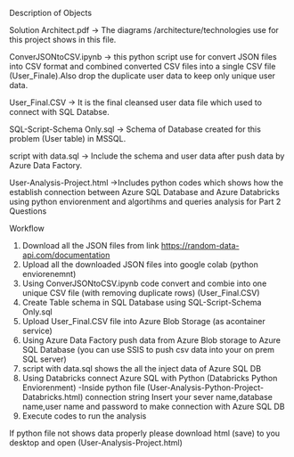 Description of Objects

Solution Architect.pdf -> The diagrams /architecture/technologies use for this project shows in this file.

ConverJSONtoCSV.ipynb  -> this python script use for convert JSON files into CSV format and combined converted CSV files into a single CSV file (User_Finale).Also drop the duplicate user data to keep only unique user data.

User_Final.CSV -> It is the final cleansed user data file which used to connect with SQL Databse.

SQL-Script-Schema Only.sql -> Schema of  Database created for this problem (User table) in MSSQL.

script with data.sql -> Include the schema and user data after push data by Azure Data Factory.

User-Analysis-Project.html ->Includes python codes which shows  how the establish connection between Azure SQL Database and Azure Databricks using python enviorenment and algortihms and queries analysis for Part 2 Questions


Workflow

1) Download all the JSON files from link https://random-data-api.com/documentation
2) Upload all the downloaded JSON files into google colab (python enviorenemnt)
3) Using ConverJSONtoCSV.ipynb code convert and combie into one unique CSV file (with removing duplicate rows) (User_Final.CSV)
4) Create Table schema in SQL Database using  SQL-Script-Schema Only.sql
5) Upload User_Final.CSV file into Azure Blob Storage (as acontainer service)
6) Using Azure Data Factory push data from Azure Blob storage to Azure SQL Database (you can use SSIS to push csv data into your on prem SQL server)
7) script with data.sql shows the all the inject data of Azure SQL DB
8) Using Databricks connect Azure SQL with Python (Databricks Python Enviorenment) -Inside python file (User-Analysis-Python-Project-Databricks.html) connection string Insert your sever name,database name,user name and password to make connection with Azure SQL DB
9) Execute codes to run the analysis


If python file not shows data properly please download html (save) to you desktop and open (User-Analysis-Project.html)
